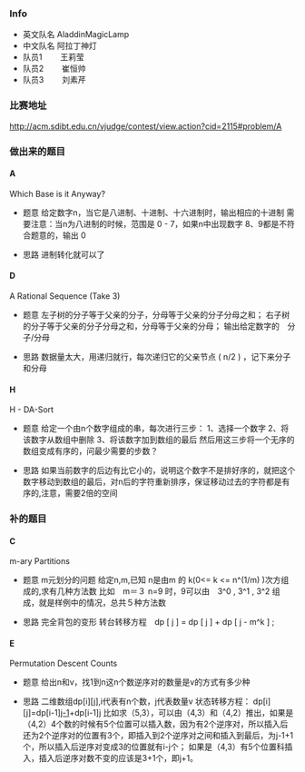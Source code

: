 ### Info
* 英文队名  AladdinMagicLamp
* 中文队名  阿拉丁神灯
* 队员1 　　王莉莹
* 队员2 　　崔恒帅
* 队员3 　　刘素芹

### 比赛地址
http://acm.sdibt.edu.cn/vjudge/contest/view.action?cid=2115#problem/A

### 做出来的题目

#### A

Which Base is it Anyway?
* 题意
给定数字n，当它是八进制、十进制、十六进制时，输出相应的十进制
需要注意：当n为八进制的时候，范围是 0 - 7，如果n中出现数字 8、9都是不符合题意的，输出 0

* 思路
进制转化就可以了

#### D
 A Rational Sequence (Take 3)
* 题意
左子树的分子等于父亲的分子，分母等于父亲的分子分母之和；
右子树的分子等于父亲的分子分母之和，分母等于父亲的分母；
输出给定数字的　分子/分母

* 思路
数据量太大，用递归就行，每次递归它的父亲节点 ( n/2 ) ，记下来分子和分母

#### H
H - DA-Sort
* 题意
给定一个由n个数字组成的串，每次进行三步：
1、选择一个数字
2、将该数字从数组中删除
3、将该数字加到数组的最后
然后用这三步将一个无序的数组变成有序的，问最少需要的步数？

* 思路
如果当前数字的后边有比它小的，说明这个数字不是排好序的，就把这个数字移动到数组的最后，对n后的字符重新排序，保证移动过去的字符都是有序的,注意，需要2倍的空间


### 补的题目

#### C
m-ary Partitions
* 题意
m元划分的问题
给定n,m,已知 n是由m 的 k(0<= k <= n^(1/m) )次方组成的,求有几种方法数
比如　m＝３ n=9 时，9可以由　3^0 , 3^1 , 3^2 组成，就是样例中的情况，总共５种方法数

* 思路
完全背包的变形
转台转移方程　dp [ j ] = dp [ j ] + dp [ j - m^k ] ;
#### E
Permutation Descent Counts
* 题意
给出n和v，找1到n这n个数逆序对的数量是v的方式有多少种

* 思路
二维数组dp[i][j],i代表有n个数，j代表数量v
状态转移方程： dp[i][j]=dp[i-1][j-1](i-j)+dp[i-1][j](j+1)
比如求（5,3），可以由（4,3）和（4,2）推出，如果是（4,2）4个数的时候有5个位置可以插入数，因为有2个逆序对，所以插入后还为2个逆序对的位置有3个，即插入到2个逆序对之间和插入到最后，为j-1+1个，所以插入后逆序对变成3的位置就有i-j个；
如果是（4,3）有5个位置科插入，插入后逆序对数不变的应该是3+1个，即j+1。




